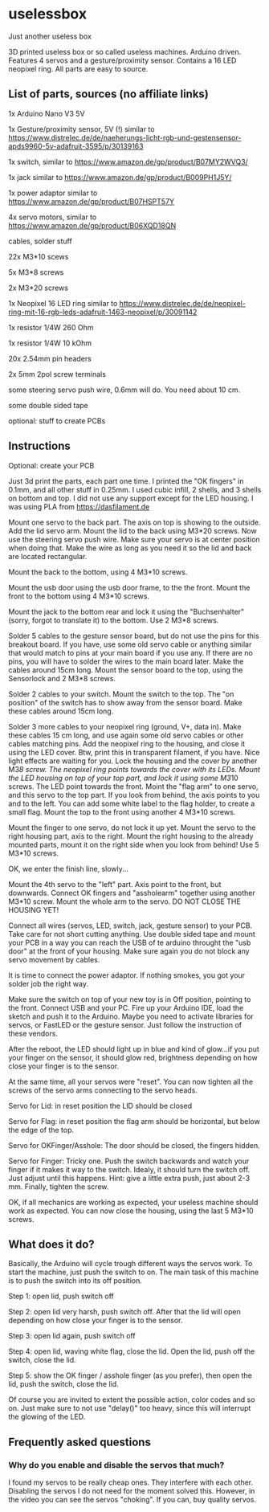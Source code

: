 # uselessbox
Just another useless box

3D printed useless box or so called useless machines. Arduino driven. Features 4 servos and a gesture/proximity sensor. Contains a 16 LED neopixel ring. All parts are easy to source. 


## List of parts, sources (no affiliate links)
1x Arduino Nano V3 5V

1x Gesture/proximity sensor, 5V (!) similar to https://www.distrelec.de/de/naeherungs-licht-rgb-und-gestensensor-apds9960-5v-adafruit-3595/p/30139163

1x switch, similar to https://www.amazon.de/gp/product/B07MY2WVQ3/

1x jack similar to https://www.amazon.de/gp/product/B009PH1J5Y/

1x power adaptor similar to https://www.amazon.de/gp/product/B07HSPT57Y

4x servo motors, similar to https://www.amazon.de/gp/product/B06XQD18QN

cables, solder stuff

22x M3*10 scews

5x M3*8 screws

2x M3*20 screws

1x Neopixel 16 LED ring similar to https://www.distrelec.de/de/neopixel-ring-mit-16-rgb-leds-adafruit-1463-neopixel/p/30091142

1x resistor 1/4W 260 Ohm

1x resistor 1/4W 10 kOhm

20x 2.54mm pin headers

2x 5mm 2pol screw terminals

some steering servo push wire, 0.6mm will do. You need about 10 cm.

some double sided tape

optional: stuff to create PCBs


## Instructions
Optional: create your PCB

Just 3d print the parts, each part one time. I printed the "OK fingers" in 0.1mm, and all other stuff in 0.25mm. I used cubic infill, 2 shells, and 3 shells on bottom and top. I did not use any support except for the LED housing. I was using PLA from https://dasfilament.de

Mount one servo to the back part. The axis on top is showing to the outside. Add the lid servo arm. Mount the lid to the back using M3*20 screws. Now use the steering servo push wire. Make sure your servo is at center position when doing that. Make the wire as long as you need it so the lid and back are located rectangular.

Mount the back to the bottom, using 4 M3*10 screws. 

Mount the usb door using the usb door frame, to the the front. Mount the front to the bottom using 4 M3*10 screws.

Mount the jack to the bottom rear and lock it using the "Buchsenhalter" (sorry, forgot to translate it) to the bottom. Use 2 M3*8 screws.

Solder 5 cables to the gesture sensor board, but do not use the pins for this breakout board. If you have, use some old servo cable or anything similar that would match to pins at your main board if you use any. If there are no pins, you will have to solder the wires to the main board later. Make the cables around 15cm long. Mount the sensor board to the top, using the Sensorlock and 2 M3*8 screws.

Solder 2 cables to your switch. Mount the switch to the top. The "on position" of the switch has to show away from the sensor board. Make these cables around 15cm long.

Solder 3 more cables to your neopixel ring (ground, V+, data in). Make these cables 15 cm long, and use again some old servo cables or other cables matching pins. Add the neopixel ring to the housing, and close it using the LED cover. Btw, print this in transparent filament, if you have. Nice light effects are waiting for you. Lock the housing and the cover by another M3*8 screw. The neopixel ring points towards the cover with its LEDs. Mount the LED housing on top of your top part, and lock it using some M3*10 screws. The LED point towards the front. Moint the "flag arm" to one servo, and this servo to the top part. If you look from behind, the axis points to you and to the left. You can add some white label to the flag holder, to create a small flag. Mount the top to the front using another 4 M3*10 screws.

Mount the finger to one servo, do not lock it up yet. Mount the servo to the right housing part, axis to the right. Mount the right housing to the already mounted parts, mount it on the right side when you look from behind! Use 5 M3*10 screws.

OK, we enter the finish line, slowly...

Mount the 4th servo to the "left" part. Axis point to the front, but downwards. Connect OK fingers and "assholearm" together using another M3*10 screw. Mount the whole arm to the servo. DO NOT CLOSE THE HOUSING YET!

Connect all wires (servos, LED, switch, jack, gesture sensor) to your PCB. Take care for not short cutting anything. Use double sided tape and mount your PCB in a way you can reach the USB of te arduino throught the "usb door" at the front of your housing. Make sure again you do not block any servo movement by cables.

It is time to connect the power adaptor. If nothing smokes, you got your solder job the right way.

Make sure the switch on top of your new toy is in Off position, pointing to the front. Connect USB and your PC. Fire up your Arduino IDE, load the sketch and push it to the Arduino. Maybe you need to activate libraries for servos, or FastLED or the gesture sensor. Just follow the instruction of these vendors.

After the reboot, the LED should light up in blue and kind of glow...if you put your finger on the sensor, it should glow red, brightness depending on how close your finger is to the sensor.

At the same time, all your servos were "reset". You can now tighten all the screws of the servo arms connecting to the servo heads.

Servo for Lid: in reset position the LID should be closed

Servo for Flag: in reset position the flag arm should be horizontal, but below the edge of the top.

Servo for OKFinger/Asshole: The door should be closed, the fingers hidden.

Servo for Finger: Tricky one. Push the switch backwards and watch your finger if it makes it way to the switch. Idealy, it should turn the switch off. Just adjust until this happens. Hint: give a little extra push, just about 2-3 mm. Finally, tighten the screw.

OK, if all mechanics are working as expected, your useless machine should work as expected. You can now close the housing, using the last 5 M3*10 screws.

## What does it do?
Basically, the Arduino will cycle trough different ways the servos work. To start the machine, just push the switch to on. The main task of this machine is to push the switch into its off position.

Step 1: open lid, push switch off

Step 2: open lid very harsh, push switch off. After that the lid will open depending on how close your finger is to the sensor.

Step 3: open lid again, push switch off

Step 4: open lid, waving white flag, close the lid. Open the lid, push off the switch, close the lid.

Step 5: show the OK finger / asshole finger (as you prefer), then open the lid, push the switch, close the lid.


Of course you are invited to extent the possible action, color codes and so on. Just make sure to not use "delay()" too heavy, since this will interrupt the glowing of the LED.

## Frequently asked questions
### Why do you enable and disable the servos that much?
I found my servos to be really cheap ones. They interfere with each other. Disabling the servos I do not need for the moment solved this. However, in the video you can see the servos "choking". If you can, buy quality servos.


